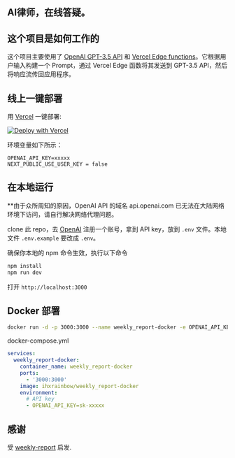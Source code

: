 


## AI律师，在线答疑。



## 这个项目是如何工作的
这个项目主要使用了 [OpenAI GPT-3.5 API](https://platform.openai.com/docs/introduction) 和 [Vercel Edge functions](https://vercel.com/features/edge-functions)。它根据用户输入构建一个 Prompt，通过 Vercel Edge 函数将其发送到 GPT-3.5 API，然后将响应流传回应用程序。

## 线上一键部署

用 [Vercel](https://vercel.com?utm_source=github&utm_medium=readme&utm_campaign=vercel-examples) 一键部署:

[![Deploy with Vercel](https://vercel.com/button)](https://vercel.com/new/clone?repository-url=https://github.com/chatgptworld/ailawyer&env=OPENAI_API_KEY,NEXT_PUBLIC_USE_USER_KEY&project-name=weekly_report&repo-name=weekly_report)

环境变量如下所示：
```
OPENAI_API_KEY=xxxxx
NEXT_PUBLIC_USE_USER_KEY = false  
```

## 在本地运行

**由于众所周知的原因，OpenAI API 的域名 api.openai.com 已无法在大陆网络环境下访问，请自行解决网络代理问题。

clone 此 repo，去 [OpenAI](https://beta.openai.com/account/api-keys) 注册一个账号，拿到 API key，放到 `.env` 文件。本地文件 `.env.example` 要改成 `.env`。


确保你本地的 npm 命令生效，执行以下命令
```bash
npm install
npm run dev
```
打开 `http://localhost:3000`

## Docker 部署

```bash
docker run -d -p 3000:3000 --name weekly_report-docker -e OPENAI_API_KEY=sk-xxxxx ihxrainbow/weekly_report-docker
```

docker-compose.yml
```yaml
services:
  weekly_report-docker:
    container_name: weekly_report-docker
    ports:
      - '3000:3000'
    image: ihxrainbow/weekly_report-docker
    environment:
      # API key
      - OPENAI_API_KEY=sk-xxxxx
```

<!-- https://www.seotraininglondon.org/gpt3-business-email-generator/ -->



## 感谢

受 [weekly-report](https://github.com/guaguaguaxia/weekly_report) 启发.



